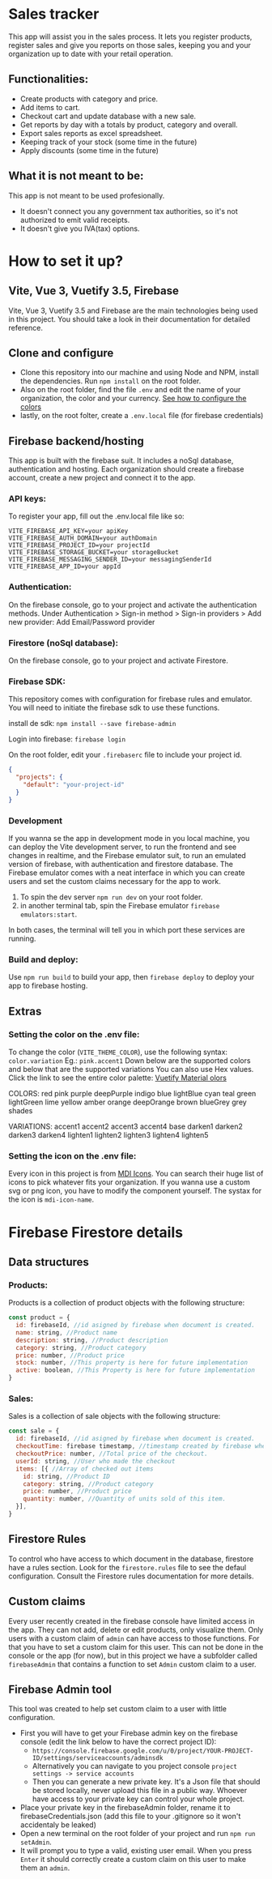 # Sales tracker
This app will assist you in the sales process. It lets you register products, register sales and give you reports on those sales, keeping you and your organization up to date with your retail operation.

## Functionalities:
- Create products with category and price.
- Add items to cart.
- Checkout cart and update database with a new sale.
- Get reports by day with a totals by product, category and overall.
- Export sales reports as excel spreadsheet.
- Keeping track of your stock (some time in the future)
- Apply discounts (some time in the future)

## What it is not meant to be:
This app is not meant to be used profesionally.
- It doesn't connect you any government tax authorities, so it's not authorized to emit valid receipts.
- It doesn't give you IVA(tax) options.

# How to set it up?

## Vite, Vue 3, Vuetify 3.5, Firebase
Vite, Vue 3, Vuetify 3.5 and Firebase are the main technologies being used in this project. You should take a look in their documentation for detailed reference.

## Clone and configure
- Clone this repository into our machine and using Node and NPM, install the dependencies. Run `npm install` on the root folder. 
- Also on the root folder, find the file `.env` and edit the name of your organization, the color and your currency. [See how to configure the colors](#configuring)
- lastly, on the root folter, create a `.env.local` file (for firebase credentials)

## Firebase backend/hosting
This app is built with the firebase suit. It includes a noSql database, authentication and hosting.
Each organization should create a firebase account, create a new project and connect it to the app.

### API keys:
To register your app, fill out the .env.local file like so:
```
VITE_FIREBASE_API_KEY=your apiKey
VITE_FIREBASE_AUTH_DOMAIN=your authDomain
VITE_FIREBASE_PROJECT_ID=your projectId
VITE_FIREBASE_STORAGE_BUCKET=your storageBucket
VITE_FIREBASE_MESSAGING_SENDER_ID=your messagingSenderId
VITE_FIREBASE_APP_ID=your appId
```

### Authentication:
On the firebase console, go to your project and activate the authentication methods.
Under Authentication > Sign-in method > Sign-in providers > Add new provider:
Add Email/Password provider

### Firestore (noSql database):
On the firebase console, go to your project and activate Firestore.

### Firebase SDK:
This repository comes with configuration for firebase rules and emulator. You will need to initiate the firebase sdk to use these functions.

install de sdk:
`npm install --save firebase-admin`

Login into firebase:
`firebase login`

On the root folder, edit your `.firebaserc` file to include your project id.
```json
{
  "projects": {
    "default": "your-project-id"
  }
}
```
### Development
If you wanna se the app in development mode in you local machine, you can deploy the Vite development server, to run the frontend and see changes in realtime, and the Firebase emulator suit, to run an emulated version of firebase, with authentication and firestore database. The Firebase emulator comes with a neat interface in which you can create users and set the custom claims necessary for the app to work.

1. To spin the dev server `npm run dev` on your root folder.
2. in another terminal tab, spin the Firebase emulator `firebase emulators:start`.

In both cases, the terminal will tell you in which port these services are running.

### Build and deploy:
Use `npm run build` to build your app, then `firebase deploy` to deploy your app to firebase hosting.

## Extras
### Setting the color on the .env file:
To change the color (`VITE_THEME_COLOR`), use the following syntax: `color.variation` Eg.: `pink.accent1`
Down below are the supported colors and below that are the supported variations
You can also use Hex values.
Click the link to see the entire color palette: [Vuetify Material olors](https://vuetifyjs.com/en/styles/colors/#material-colors)

COLORS:
red
pink
purple
deepPurple
indigo
blue
lightBlue
cyan
teal
green
lightGreen
lime
yellow
amber
orange
deepOrange
brown
blueGrey
grey
shades

VARIATIONS:
accent1
accent2
accent3
accent4
base
darken1
darken2
darken3
darken4
lighten1
lighten2
lighten3
lighten4
lighten5

### Setting the icon on the .env file:
Every icon in this project is from [MDI Icons](https://pictogrammers.com/library/mdi/).
You can search their huge list of icons to pick whatever fits your organization. If you wanna use a custom svg or png icon, you have to modify the component yourself.
The systax for the icon is `mdi-icon-name`.

# Firebase Firestore details
## Data structures
### Products:
Products is a collection of product objects with the following structure:
```javascript
const product = {
  id: firebaseId, //id asigned by firebase when document is created.
  name: string, //Product name
  description: string, //Product description
  category: string, //Product category
  price: number, //Product price
  stock: number, //This property is here for future implementation
  active: boolean, //This Property is here for future implementation
}
```
### Sales:
Sales is a collection of sale objects with the following structure:
```javascript
const sale = {
  id: firebaseId, //id asigned by firebase when document is created.
  checkoutTime: firebase timestamp, //timestamp created by firebase when document is created. It have some methods of it's own. Consult firebase docs for more info.
  checkoutPrice: number, //Total price of the checkout.
  userId: string, //User who made the checkout
  items: [{ //Array of checked out items
    id: string, //Product ID
    category: string, //Product category
    price: number, //Product price
    quantity: number, //Quantity of units sold of this item.
  }],
}
```

## Firestore Rules
To control who have access to which document in the database, firestore have a rules section.
Look for the `firestore.rules` file to see the defaul configuration.
Consult the Firestore rules documentation for more details.

## Custom claims
Every user recently created in the firebase console have limited access in the app. They can not add, delete or edit products, only visualize them.
Only users with a custom claim of `admin` can have access to those functions.
For that you have to set a custom claim for this user. This can not be done in the console or the app (for now), but in this project we have a subfolder called `firebaseAdmin` that contains a function to set `Admin` custom claim to a user.

## Firebase Admin tool
This tool was created to help set custom claim to a user with little configuration.
- First you will have to get your Firebase admin key on the firebase console (edit the link below to have the correct project ID):
  - `https://console.firebase.google.com/u/0/project/YOUR-PROJECT-ID/settings/serviceaccounts/adminsdk`
  - Alternatively you can navigate to you project console `project settings -> service accounts`
  - Then you can generate a new private key. It's a Json file that should be stored locally, never upload this file in a public way. Whoever have access to your private key can control your whole project.
- Place your private key in the firebaseAdmin folder, rename it to firebaseCredentials.json (add this file to your .gitignore so it won't accidentaly be leaked)
- Open a new terminal on the root folder of your project and run `npm run setAdmin`.
- It will prompt you to type a valid, existing user email. When you press `Enter` it should correctly create a custom claim on this user to make them an `admin`.




